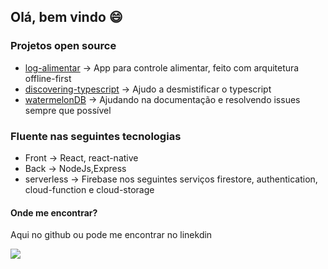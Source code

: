 ## Olá, bem vindo :smile:

### Projetos open source 
  - [log-alimentar](https://github.com/leo-tavares/log-alimentar-mobile) -> App para controle alimentar, feito com arquitetura offline-first
  - [discovering-typescript](https://github.com/leo-tavares/discovering-typescript) -> Ajudo a desmistificar o typescript
  - [watermelonDB](https://github.com/Nozbe/WatermelonDB) -> Ajudando na documentação e resolvendo issues sempre que possível

### Fluente nas seguintes tecnologias
  - Front -> React, react-native
  - Back -> NodeJs,Express
  - serverless -> Firebase nos seguintes serviços firestore, authentication, cloud-function e cloud-storage


#### Onde me encontrar?
Aqui no github ou pode me encontrar no linekdin 

<a href="https://www.linkedin.com/in/leo-tavares-2020/" target="_blank"><img src="https://img.shields.io/badge/linkedin-%230077B5.svg"/></a>
<!--
**leo-tavares/leo-tavares** is a ✨ _special_ ✨ repository because its `README.md` (this file) appears on your GitHub profile.

Here are some ideas to get you started:

- 🔭 I’m currently working on ...
- 🌱 I’m currently learning ...
- 👯 I’m looking to collaborate on ...
- 🤔 I’m looking for help with ...
- 💬 Ask me about ...
- 📫 How to reach me: ...
- 😄 Pronouns: ...
- ⚡ Fun fact: ...
-->
